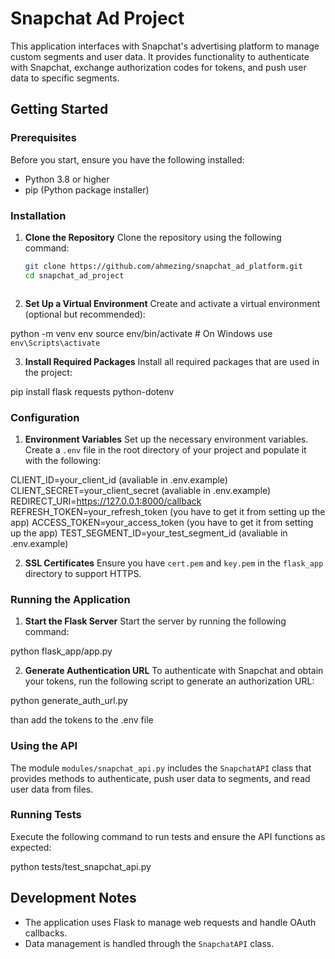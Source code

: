 # Snapchat Ad Project

This application interfaces with Snapchat's advertising platform to manage custom segments and user data. It provides functionality to authenticate with Snapchat, exchange authorization codes for tokens, and push user data to specific segments.

## Getting Started

### Prerequisites

Before you start, ensure you have the following installed:
- Python 3.8 or higher
- pip (Python package installer)



### Installation


1. **Clone the Repository**
   Clone the repository using the following command:
   ```bash
   git clone https://github.com/ahmezing/snapchat_ad_platform.git
   cd snapchat_ad_project



2. **Set Up a Virtual Environment**
Create and activate a virtual environment (optional but recommended):

python -m venv env
source env/bin/activate  # On Windows use `env\Scripts\activate`



3. **Install Required Packages**
Install all required packages that are used in the project:

pip install flask requests python-dotenv



### Configuration


1. **Environment Variables**
Set up the necessary environment variables. Create a `.env` file in the root directory of your project and populate it with the following:

CLIENT_ID=your_client_id (avaliable in .env.example)
CLIENT_SECRET=your_client_secret (avaliable in .env.example)
REDIRECT_URI=https://127.0.0.1:8000/callback
REFRESH_TOKEN=your_refresh_token (you have to get it from setting up the app)
ACCESS_TOKEN=your_access_token (you have to get it from setting up the app)
TEST_SEGMENT_ID=your_test_segment_id (avaliable in .env.example)



2. **SSL Certificates**
Ensure you have `cert.pem` and `key.pem` in the `flask_app` directory to support HTTPS.


### Running the Application


1. **Start the Flask Server**
Start the server by running the following command:

python flask_app/app.py


2. **Generate Authentication URL**
To authenticate with Snapchat and obtain your tokens, run the following script to generate an authorization URL:

python generate_auth_url.py

than add the tokens to the .env file


### Using the API
The module `modules/snapchat_api.py` includes the `SnapchatAPI` class that provides methods to authenticate, push user data to segments, and read user data from files.


### Running Tests
Execute the following command to run tests and ensure the API functions as expected:

python tests/test_snapchat_api.py


## Development Notes
- The application uses Flask to manage web requests and handle OAuth callbacks.
- Data management is handled through the `SnapchatAPI` class.